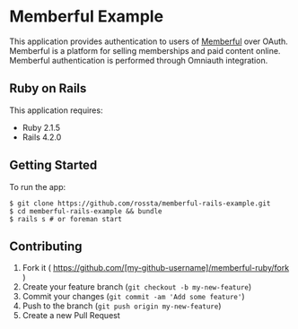 Memberful Example
=================

This application provides authentication to users of [Memberful](https://memberful.com) over OAuth.
Memberful is a platform for selling memberships and paid content online.
Memberful authentication is performed through Omniauth integration.

Ruby on Rails
-------------

This application requires:

- Ruby 2.1.5
- Rails 4.2.0

Getting Started
---------------

To run the app:

```
$ git clone https://github.com/rossta/memberful-rails-example.git
$ cd memberful-rails-example && bundle
$ rails s # or foreman start
```

Contributing
------------

1. Fork it ( https://github.com/[my-github-username]/memberful-ruby/fork )
2. Create your feature branch (`git checkout -b my-new-feature`)
3. Commit your changes (`git commit -am 'Add some feature'`)
4. Push to the branch (`git push origin my-new-feature`)
5. Create a new Pull Request


